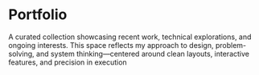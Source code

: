 # Portfolio
A curated collection showcasing recent work, technical explorations, and ongoing interests. This space reflects my approach to design, problem-solving, and system thinking—centered around clean layouts, interactive features, and precision in execution
